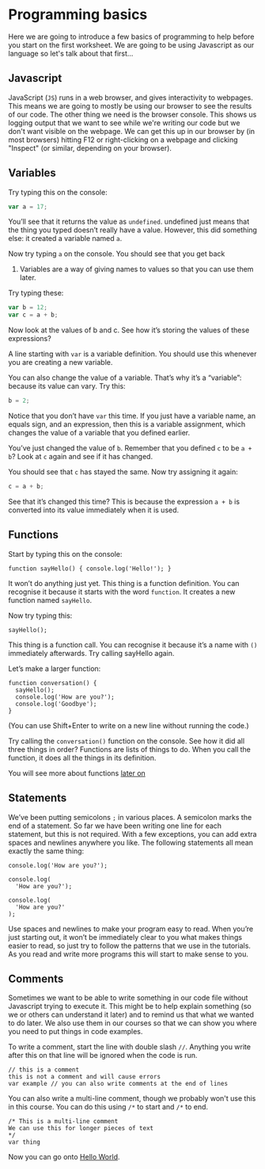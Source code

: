 # Programming basics

Here we are going to introduce a few basics of programming to help before you start on the first worksheet. We are going to be using Javascript as our language so let's talk about that first...

## Javascript
JavaScript (`JS`) runs in a web browser, and gives interactivity to webpages. This means we are going to mostly be using our browser to see the results of our code. The other thing we need is the browser console. This shows us logging output that we want to see while we're writing our code but we don't want visible on the webpage. We can get this up in our browser by (in most browsers) hitting F12 or right-clicking on a webpage and clicking "Inspect" (or similar, depending on your browser).

## Variables
Try typing this on the console:

```js
var a = 17;
```

You’ll see that it returns the value as `undefined`. undefined just means that the thing you typed doesn’t really have a value. However, this did something else: it created a variable named `a`.

Now try typing `a` on the console. You should see that you get back

1. Variables are a way of giving names to values so that you can use them later.

Try typing these:

```js
var b = 12;
var c = a + b;
```

Now look at the values of b and c. See how it’s storing the values of these expressions?

A line starting with `var` is a variable definition. You should use this whenever you are creating a new variable.

You can also change the value of a variable. That’s why it’s a “variable”: because its value can vary. Try this:

```js
b = 2;
```

Notice that you don’t have `var` this time. If you just have a variable name, an equals sign, and an expression, then this is a variable assignment, which changes the value of a variable that you defined earlier.

You’ve just changed the value of `b`. Remember that you defined `c` to be `a + b`? Look at `c` again and see if it has changed.

You should see that `c` has stayed the same. Now try assigning it again:

```js
c = a + b;
```

See that it’s changed this time? This is because the expression `a + b` is converted into its value immediately when it is used.

## Functions

Start by typing this on the console:

```JS
function sayHello() { console.log('Hello!'); }
```

It won’t do anything just yet. This thing is a function definition. You can recognise it because it starts with the word `function`. It creates a new function named `sayHello`.

Now try typing this:

```JS
sayHello();
```

This thing is a function call. You can recognise it because it’s a name with `()` immediately afterwards. Try calling sayHello again.

Let’s make a larger function:

```JS
function conversation() {
  sayHello();
  console.log('How are you?');
  console.log('Goodbye');
}
```
(You can use Shift+Enter to write on a new line without running the code.)

Try calling the `conversation()` function on the console. See how it did all three things in order? Functions are lists of things to do. When you call the function, it does all the things in its definition.

You will see more about functions [later on](05-functions)

## Statements
We’ve been putting semicolons `;` in various places. A semicolon marks the end of a statement. So far we have been writing one line for each statement, but this is not required. With a few exceptions, you can add extra spaces and newlines anywhere you like. The following statements all mean exactly the same thing:

```JS
console.log('How are you?');
```
```JS
console.log(
  'How are you?');
```
```JS
console.log(
  'How are you?'
);
```

Use spaces and newlines to make your program easy to read. When you’re just starting out, it won’t be immediately clear to you what makes things easier to read, so just try to follow the patterns that we use in the tutorials. As you read and write more programs this will start to make sense to you.

## Comments

Sometimes we want to be able to write something in our code file without Javascript trying to execute it. This might be to help explain something (so we or others can understand it later) and to remind us that what we wanted to do later. We also use them in our courses so that we can show you where you need to put things in code examples.

To write a comment, start the line with double slash `//`. Anything you write after this on that line will be ignored when the code is run.

```JS
// this is a comment
this is not a comment and will cause errors
var example // you can also write comments at the end of lines
```

You can also write a multi-line comment, though we probably won't use this in this course. You can do this using `/*` to start and `/*` to end.

```JS
/* This is a multi-line comment
We can use this for longer pieces of text
*/
var thing
```


Now you can go onto [Hello World](01-hello-world.md).
